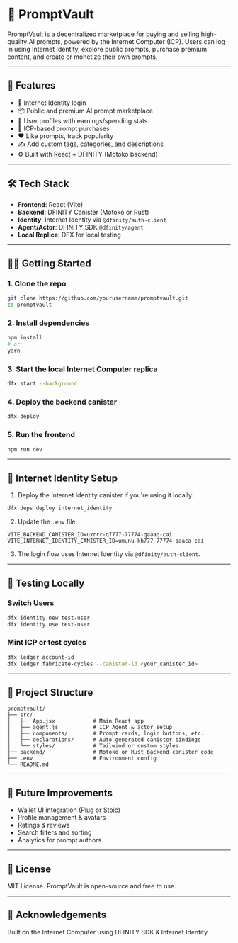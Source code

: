 # 🧠 PromptVault

PromptVault is a decentralized marketplace for buying and selling high-quality AI prompts, powered by the Internet Computer (ICP). Users can log in using Internet Identity, explore public prompts, purchase premium content, and create or monetize their own prompts.

---

## 🚀 Features

- 🔐 Internet Identity login
- 📦 Public and premium AI prompt marketplace
- 🧾 User profiles with earnings/spending stats
- 💸 ICP-based prompt purchases
- ❤️ Like prompts, track popularity
- ✍️ Add custom tags, categories, and descriptions
- ⚙️ Built with React + DFINITY (Motoko backend)

---

## 🛠 Tech Stack

- **Frontend**: React (Vite)
- **Backend**: DFINITY Canister (Motoko or Rust)
- **Identity**: Internet Identity via `@dfinity/auth-client`
- **Agent/Actor**: DFINITY SDK `@dfinity/agent`
- **Local Replica**: DFX for local testing

---

## 🧑‍💻 Getting Started

### 1. Clone the repo

```bash
git clone https://github.com/yourusername/promptvault.git
cd promptvault
```

### 2. Install dependencies

```bash
npm install
# or
yarn
```

### 3. Start the local Internet Computer replica

```bash
dfx start --background
```

### 4. Deploy the backend canister

```bash
dfx deploy
```

### 5. Run the frontend

```bash
npm run dev
```

---

## 🔐 Internet Identity Setup

1. Deploy the Internet Identity canister if you're using it locally:

```bash
dfx deps deploy internet_identity
```

2. Update the `.env` file:

```env
VITE_BACKEND_CANISTER_ID=uxrrr-q7777-77774-qaaaq-cai
VITE_INTERNET_IDENTITY_CANISTER_ID=umunu-kh777-77774-qaaca-cai
```

3. The login flow uses Internet Identity via `@dfinity/auth-client`.

---

## 🧪 Testing Locally

### Switch Users

```bash
dfx identity new test-user
dfx identity use test-user
```

### Mint ICP or test cycles

```bash
dfx ledger account-id
dfx ledger fabricate-cycles --canister-id <your_canister_id>
```

---

## 📁 Project Structure

```
promptvault/
├── src/
│   ├── App.jsx            # Main React app
│   ├── agent.js           # ICP Agent & actor setup
│   ├── components/        # Prompt cards, login buttons, etc.
│   ├── declarations/      # Auto-generated canister bindings
│   └── styles/            # Tailwind or custom styles
├── backend/               # Motoko or Rust backend canister code
├── .env                   # Environment config
└── README.md
```

---

## 🧩 Future Improvements

- Wallet UI integration (Plug or Stoic)
- Profile management & avatars
- Ratings & reviews
- Search filters and sorting
- Analytics for prompt authors

---

## 📜 License

MIT License. PromptVault is open-source and free to use.

---

## 🙌 Acknowledgements

Built on the Internet Computer using DFINITY SDK & Internet Identity.

